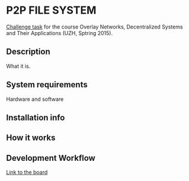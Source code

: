 P2P FILE SYSTEM
===============
[Challenge task](http://www.csg.uzh.ch/teaching/fs15/p2p/challenge.html) for the course Overlay Networks, Decentralized Systems and Their Applications (UZH, Sptring 2015).

## Description ##
What it is.
## System requirements ##
Hardware and software

## Installation info ##

## How it works ##

## Development Workflow ##
[Link to the board](https://trello.com/b/ylcjsnyd/challenge-task)

